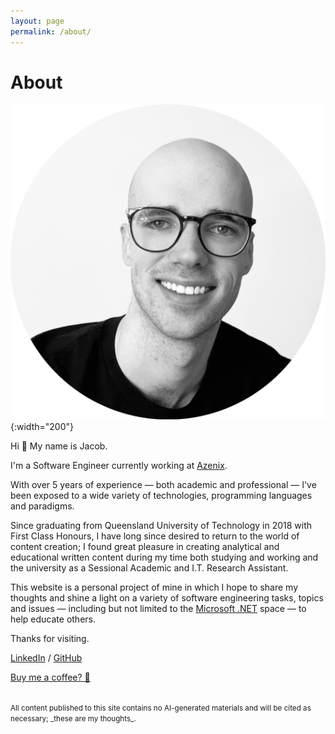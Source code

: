 ```yaml
---
layout: page
permalink: /about/
---
```


# About

![Portrait](/assets/me-round.png){:width="200"}

Hi 👋 My name is Jacob.

I'm a Software Engineer currently working at [Azenix](http://azenix.com.au/).

With over 5 years of experience &mdash; both academic and professional &mdash; I've been exposed to a wide variety of technologies, programming languages and paradigms.

Since graduating from Queensland University of Technology in 2018 with First Class Honours, I have long since desired to return to the world of content creation; I found great pleasure in creating analytical and educational written content during my time both studying and working and the university as a Sessional Academic and I.T. Research Assistant.

This website is a personal project of mine in which I hope to share my thoughts and shine a light on a variety of software engineering tasks, topics and issues &mdash; including but not limited to the [Microsoft .NET](https://dotnet.microsoft.com/) space &mdash; to help educate others.

Thanks for visiting.

<!-- Graduating from Queensland University of Technology in 2018 with First Class Honours, I have long since desired to return to the world of content creation. During my time both studying and working at the university as a Sessional Academic and I.T. Research Assistance, I found great pleasure in creating analytical and educational written content and hope to once again  -->

<!-- Since the early days of writing analytical articles for my studies and working as a Sessional Academic and I.T. Research Assistant, I have long desired to return to the world of content creation and look to use this platform as a means to do so. -->

[LinkedIn](https://www.linkedin.com/in/{{site.linkedin_username}}) / [GitHub](https://github.com/{{site.github_username}})

[Buy me a coffee? 🍵](https://buymeacoffee.com/jacobjmarks)

<br/>
<small>
All content published to this site contains no AI-generated materials and will be cited as necessary; _these are my thoughts_.
</small>
